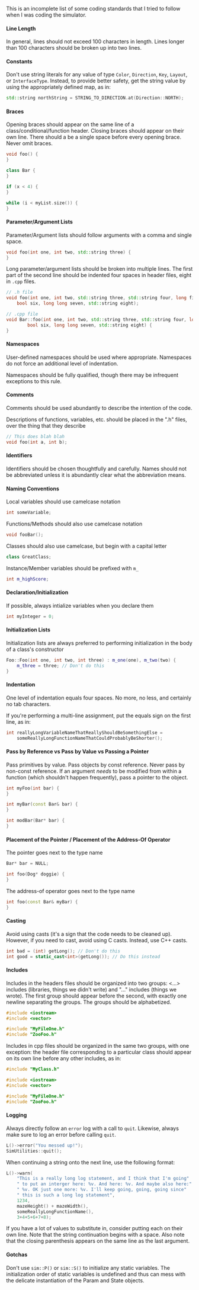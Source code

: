 This is an incomplete list of some coding standards that I tried to follow when
I was coding the simulator.

#### Line Length

In general, lines should not exceed 100 characters in length. Lines longer than
100 characters should be broken up into two lines.

#### Constants

Don't use string literals for any value of type `Color`, `Direction`, `Key`,
`Layout`, or `InterfaceType`.  Instead, to provide better safety, get the
string value by using the appropriately defined map, as in:

```c++
std::string northString = STRING_TO_DIRECTION.at(Direction::NORTH);
```

#### Braces

Opening braces should appear on the same line of a class/conditional/function
header. Closing braces should appear on their own line. There should a be a
single space before every opening brace. Never omit braces.

```c++
void foo() {
}

class Bar {
}

if (x < 4) {
}

while (i < myList.size()) {
}
```

#### Parameter/Argument Lists

Parameter/Argument lists should follow arguments with a comma and single space.

```c++
void foo(int one, int two, std::string three) {
}
```

Long parameter/argument lists should be broken into multiple lines. The first
part of the second line should be indented four spaces in header files, eight
in `.cpp` files.

```c++
// .h file
void foo(int one, int two, std::string three, std::string four, long five,
    bool six, long long seven, std::string eight);

// .cpp file
void Bar::foo(int one, int two, std::string three, std::string four, long five,
        bool six, long long seven, std::string eight) {
}
```

#### Namespaces

User-defined namespaces should be used where appropriate. Namespaces do not
force an additional level of indentation.

Namespaces should be fully qualified, though there may be infrequent exceptions
to this rule.

#### Comments

Comments should be used abundantly to describe the intention of the code.

Descriptions of functions, variables, etc. should be placed in the ".h" files,
over the thing that they describe

```c++
// This does blah blah
void foo(int a, int b);
```

#### Identifiers

Identifiers should be chosen thoughtfully and carefully. Names should not be
abbreviated unless it is abundantly clear what the abbreviation means.

#### Naming Conventions

Local variables should use camelcase notation

```c++
int someVariable;
```

Functions/Methods should also use camelcase notation

```c++
void fooBar();
```

Classes should also use camelcase, but begin with a capital letter

```c++
class GreatClass;
```

Instance/Member variables should be prefixed with `m_`

```c++
int m_highScore;
```

#### Declaration/Initialization

If possible, always intialize variables when you declare them

```c++
int myInteger = 0;
```

#### Initialization Lists

Initialization lists are always preferred to performing initialization in the
body of a class's constructor

```c++
Foo::Foo(int one, int two, int three) : m_one(one), m_two(two) {
    m_three = three; // Don't do this
}
```

#### Indentation

One level of indentation equals four spaces. No more, no less, and certainly no
tab characters.

If you're performing a multi-line assignment, put the equals sign on the first
line, as in:

```c++
int reallyLongVariableNameThatReallyShouldBeSomethingElse =
    someReallyLongFunctionNameThatCouldProbablyBeShorter();
```

#### Pass by Reference vs Pass by Value vs Passing a Pointer

Pass primitives by value. Pass objects by const reference. Never pass by
non-const reference.  If an argument *needs* to be modified from within a
function (which shouldn't happen frequently), pass a pointer to the object.

```c++
int myFoo(int bar) {
}

int myBar(const Bar& bar) {
}

int modBar(Bar* bar) {
}
```

#### Placement of the Pointer / Placement of the Address-Of Operator

The pointer goes next to the type name

```c++
Bar* bar = NULL;

int foo(Dog* doggie) {
}
```

The address-of operator goes next to the type name

```c++
int foo(const Bar& myBar) {
}
```


#### Casting

Avoid using casts (it's a sign that the code needs to be cleaned up). However,
if you need to cast, avoid using C casts. Instead, use C++ casts.

```c++
int bad = (int) getLong(); // Don't do this
int good = static_cast<int>(getLong()); // Do this instead
```

#### Includes

Includes in the headers files should be organized into two groups: <...>
includes (libraries, things we didn't write) and "..." includes (things we
wrote). The first group should appear before the second, with exactly one
newline separating the groups. The groups should be alphabetized.

```c++
#include <iostream>
#include <vector>

#include "MyFileOne.h"
#include "ZooFoo.h"
```

Includes in cpp files should be organized in the same two groups, with one
exception: the header file corresponding to a particular class should appear on
its own line before any other includes, as in:

```c++
#include "MyClass.h"

#include <iostream>
#include <vector>

#include "MyFileOne.h"
#include "ZooFoo.h"
```

#### Logging

Always directly follow an `error` log with a call to `quit`. Likewise, always
make sure to log an error before calling `quit`.

```c++
L()->error("You messed up!");
SimUtilities::quit();
```

When continuing a string onto the next line, use the following format:

```c++
L()->warn(
    "This is a really long log statement, and I think that I'm going"
    " to put an interger here: %v. And here: %v. And maybe also here:"
    " %v. OK just one more: %v. I'll keep going, going, going since"
    " this is such a long log statement",
    1234,
    mazeHeight() + mazeWidth(),
    someReallyLongFunctionName(),
    3+4+5+6+7+8);
```

If you have a lot of values to substitute in, consider putting each on their
own line. Note that the string continuation begins with a space. Also note that
the closing parenthesis appears on the same line as the last argument.

#### Gotchas

Don't use `sim::P()` or `sim::S()` to initialize any static variables. The
initialization order of static variables is undefined and thus can mess with
the delicate instantiation of the Param and State objects.
